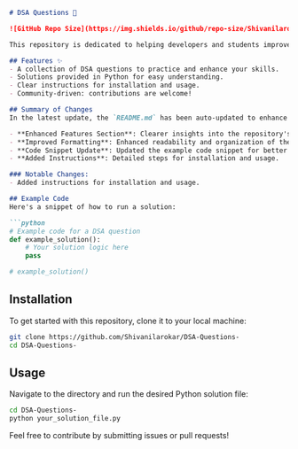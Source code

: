 ```markdown
# DSA Questions 🚀

![GitHub Repo Size](https://img.shields.io/github/repo-size/Shivanilarokar/DSA-Questions-) ![Contributors](https://img.shields.io/github/contributors/Shivanilarokar/DSA-Questions-) ![Issues](https://img.shields.io/github/issues/Shivanilarokar/DSA-Questions-)

This repository is dedicated to helping developers and students improve their skills in Data Structures and Algorithms (DSA) through a collection of curated questions and solutions.

## Features ✨
- A collection of DSA questions to practice and enhance your skills.
- Solutions provided in Python for easy understanding.
- Clear instructions for installation and usage.
- Community-driven: contributions are welcome!

## Summary of Changes
In the latest update, the `README.md` has been auto-updated to enhance clarity and provide better guidance for users. The changes made include:

- **Enhanced Features Section**: Clearer insights into the repository's offerings.
- **Improved Formatting**: Enhanced readability and organization of the content.
- **Code Snippet Update**: Updated the example code snippet for better clarity.
- **Added Instructions**: Detailed steps for installation and usage.

### Notable Changes:
- Added instructions for installation and usage.

## Example Code
Here's a snippet of how to run a solution:

```python
# Example code for a DSA question
def example_solution():
    # Your solution logic here
    pass

# example_solution()
```

## Installation
To get started with this repository, clone it to your local machine:

```bash
git clone https://github.com/Shivanilarokar/DSA-Questions-
cd DSA-Questions-
```

## Usage
Navigate to the directory and run the desired Python solution file:

```bash
cd DSA-Questions-
python your_solution_file.py
```

Feel free to contribute by submitting issues or pull requests! 
```